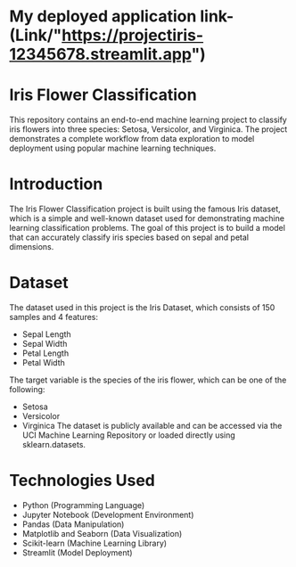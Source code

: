 # My deployed application link- (Link/"https://projectiris-12345678.streamlit.app")
# Iris Flower Classification
This repository contains an end-to-end machine learning project to classify iris flowers into three species: Setosa, Versicolor, and Virginica. The project demonstrates a complete workflow from data exploration to model deployment using popular machine learning techniques.

# Introduction
The Iris Flower Classification project is built using the famous Iris dataset, which is a simple and well-known dataset used for demonstrating machine learning classification problems. The goal of this project is to build a model that can accurately classify iris species based on sepal and petal dimensions.

# Dataset
The dataset used in this project is the Iris Dataset, which consists of 150 samples and 4 features:
* Sepal Length
* Sepal Width
* Petal Length
* Petal Width

The target variable is the species of the iris flower, which can be one of the following:
* Setosa
* Versicolor
* Virginica
The dataset is publicly available and can be accessed via the UCI Machine Learning Repository or loaded directly using sklearn.datasets.

#  Technologies Used
* Python (Programming Language)
* Jupyter Notebook (Development Environment)
* Pandas (Data Manipulation)
* Matplotlib and Seaborn (Data Visualization)
* Scikit-learn (Machine Learning Library)
* Streamlit (Model Deployment)
